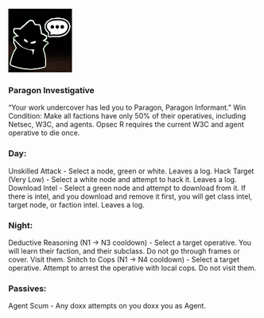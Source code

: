 ![paragoninformant.png](Images/paragoninformant.png)

### **Paragon Investigative**

<span class="paragon">
“Your work undercover has led you to Paragon, Paragon Informant.”

<span class="paragon">
Win Condition: Make all factions have only 50% of their operatives, including Netsec, W3C, and agents. Opsec R requires the current W3C and agent operative to die once.

### **Day:**

<span class="paragon">
Unskilled Attack - Select a node, green or white. Leaves a log.

<span class="paragon">
Hack Target (Very Low) - Select a white node and attempt to hack it. Leaves a log.

<span class="paragon">
Download Intel - Select a green node and attempt to download from it. If there is intel, and you download and remove it first, you will get class intel, target node, or faction intel. Leaves a log.

### **Night:**

<span class="paragon">
Deductive Reasoning (N1 -> N3 cooldown) - Select a target operative. You will learn their faction, and their subclass. Do not go through frames or cover. Visit them.

<span class="paragon">
Snitch to Cops (N1 -> N4 cooldown) - Select a target operative. Attempt to arrest the operative with local cops. Do not visit them.

### **Passives:**

<span class="paragon">
Agent Scum - Any doxx attempts on you doxx you as Agent.